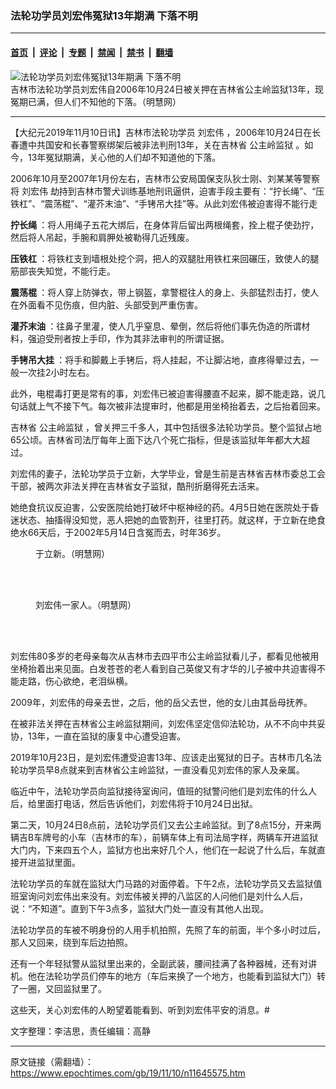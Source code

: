 ### 法轮功学员刘宏伟冤狱13年期满 下落不明

---

#### [首页](../../../..?n11645575) &nbsp;|&nbsp; [评论](../../../../../epoch-comment?n11645575) &nbsp;|&nbsp; [专题](../../../../../epoch-special?n11645575) &nbsp;|&nbsp; [禁闻](../../../../../epoch-news?n11645575) &nbsp;|&nbsp; [禁书](../../../../../books?n11645575) &nbsp;|&nbsp; [翻墙](https://github.com/gfw-breaker/nogfw/blob/master/README.md?n11645575)


<div><img alt="法轮功学员刘宏伟冤狱13年期满 下落不明" class="attachment-djy_600_400 size-djy_600_400 wp-post-image" src="https://i.epochtimes.com/assets/uploads/2019/11/11-3-600x336.jpg"/>
<div class="caption">
 吉林市法轮功学员刘宏伟自2006年10月24日被关押在吉林省公主岭监狱13年，现冤期已满，但人们不知他的下落。（明慧网）
</div></div><hr/><div class="post_content" id="artbody" itemprop="articleBody">
 <!-- article content begin -->
 <p>
  【大纪元2019年11月10日讯】吉林市法轮功学员
  <ok href="https://www.epochtimes.com/gb/tag/%E5%88%98%E5%AE%8F%E4%BC%9F.html">
   刘宏伟
  </ok>
  ，2006年10月24日在长春遭中共国安和长春警察绑架后被非法判刑13年，关在吉林省
  <ok href="https://www.epochtimes.com/gb/tag/%E5%85%AC%E4%B8%BB%E5%B2%AD%E7%9B%91%E7%8B%B1.html">
   公主岭监狱
  </ok>
  。如今，13年冤狱期满，关心他的人们却不知道他的下落。
 </p>
 <p>
  2006年10月至2007年1月份左右，吉林市公安局国保支队狄士刚、刘某某等警察将
  <ok href="https://www.epochtimes.com/gb/tag/%E5%88%98%E5%AE%8F%E4%BC%9F.html">
   刘宏伟
  </ok>
  劫持到吉林市警犬训练基地刑讯逼供，迫害手段主要有：“拧长绳”、“压铁杠”、“震荡棍”、“灌芥末油”、“手铐吊大挂”等。从此刘宏伟被迫害得不能行走
 </p>
 <p>
  <strong>
   拧长绳
  </strong>
  ：将人用绳子五花大绑后，在身体背后留出两根绳套，拴上棍子使劲拧，然后将人吊起，手腕和肩胛处被勒得几近残废。
 </p>
 <p>
  <strong>
   压铁杠
  </strong>
  ：将铁杠支到墙根处挖个洞，把人的双腿肚用铁杠来回碾压，致使人的腿筋部丧失知觉，不能行走。
 </p>
 <p>
  <strong>
   震荡棍
  </strong>
  ：将人穿上防弹衣，带上钢盔，拿警棍往人的身上、头部猛烈击打，使人在外面看不见伤痕，但内脏、头部受到严重伤害。
 </p>
 <p>
  <strong>
   灌芥末油
  </strong>
  ：往鼻子里灌，使人几乎窒息、晕倒，然后将他们事先伪造的所谓材料，强迫受刑者按上手印，作为其非法审判的所谓证据。
 </p>
 <p>
  <strong>
   手铐吊大挂
  </strong>
  ：将手和脚戴上手铐后，将人挂起，不让脚沾地，直疼得晕过去，一般一次挂2小时左右。
 </p>
 <p>
  此外，电棍毒打更是常有的事，刘宏伟已被迫害得腰直不起来，脚不能走路，说几句话就上气不接下气。每次被非法提审时，他都是用坐椅抬着去，之后抬着回来。
 </p>
 <p>
  吉林省
  <ok href="https://www.epochtimes.com/gb/tag/%E5%85%AC%E4%B8%BB%E5%B2%AD%E7%9B%91%E7%8B%B1.html">
   公主岭监狱
  </ok>
  ，曾关押三千多人，其中包括很多法轮功学员。整个监狱占地65公顷。吉林省司法厅每年上面下达八个死亡指标，但是该监狱年年都大大超过。
 </p>
 <p>
  刘宏伟的妻子，法轮功学员于立新，大学毕业，曾是生前是吉林省吉林市委总工会干部，被两次非法关押在吉林省女子监狱，酷刑折磨得死去活来。
 </p>
 <p>
  她绝食抗议反迫害，公安医院给她打破坏中枢神经的药。4月5日她在医院处于昏迷状态、抽搐得没知觉，恶人把她的血管割开，往里打药。就这样，于立新在绝食绝水66天后，于2002年5月14日含冤而去，时年36岁。
 </p>
 <figure aria-describedby="caption-attachment-11645640" class="wp-caption aligncenter" id="attachment_11645640" style="width: 120px">
  <ok href="https://i.epochtimes.com/assets/uploads/2019/11/2003-3-8-yulixin-ss.jpg" target="_blank">
   <img alt="" class="wp-image-11645640 size-full" src="https://i.epochtimes.com/assets/uploads/2019/11/2003-3-8-yulixin-ss.jpg"/>
  </ok>
  <br/><figcaption class="wp-caption-text" id="caption-attachment-11645640">
   于立新。（明慧网）
  </figcaption><br/>
 </figure><br/>
 <figure aria-describedby="caption-attachment-11645650" class="wp-caption aligncenter" id="attachment_11645650" style="width: 410px">
  <ok href="https://i.epochtimes.com/assets/uploads/2019/11/2006-11-3-jilin-02.jpg" target="_blank">
   <img alt="" class="wp-image-11645650" src="https://i.epochtimes.com/assets/uploads/2019/11/2006-11-3-jilin-02.jpg"/>
  </ok>
  <br/><figcaption class="wp-caption-text" id="caption-attachment-11645650">
   刘宏伟一家人。（明慧网）
  </figcaption><br/>
 </figure><br/>
 <p>
  刘宏伟80多岁的老母亲每次从吉林市去四平市公主岭监狱看儿子，都看见他被用坐椅抬着出来见面。白发苍苍的老人看到自己英俊又有才华的儿子被中共迫害得不能走路，伤心欲绝，老泪纵横。
 </p>
 <p>
  2009年，刘宏伟的母亲去世，之后，他的岳父去世，他的女儿由其岳母抚养。
 </p>
 <p>
  在被非法关押在吉林省公主岭监狱期间，刘宏伟坚定信仰法轮功，从不不向中共妥协，13年，一直在监狱的康复中心遭受迫害。
 </p>
 <p>
  2019年10月23日，是刘宏伟遭受迫害13年、应该走出冤狱的日子。吉林市几名法轮功学员早8点就来到吉林省公主岭监狱，一直没看见刘宏伟的家人及亲属。
 </p>
 <p>
  临近中午，法轮功学员向监狱接待室询问，值班的狱警问他们是刘宏伟的什么人后，给里面打电话，然后告诉他们，刘宏伟将于10月24日出狱。
 </p>
 <p>
  第二天，10月24日8点前，法轮功学员们又去公主岭监狱。到了8点15分，开来两辆吉B车牌号的小车（吉林市的车），前辆车体上有司法局字样，两辆车开进监狱大门内，下来四五个人，监狱方也出来好几个人，他们在一起说了什么后，车就直接开进监狱里面。
 </p>
 <p>
  法轮功学员的车就在监狱大门马路的对面停着。下午2点，法轮功学员又去监狱值班室询问刘宏伟出来没有。刘宏伟被关押的八监区的人问他们是刘什么人后，说：“不知道”。直到下午3点多，监狱大门处一直没有其他人出现。
 </p>
 <p>
  法轮功学员的车被不明身份的人用手机拍照，先照了车的前面，半个多小时过后，那人又回来，绕到车后边拍照。
 </p>
 <p>
  还有一个年轻狱警从监狱里出来的，全副武装，腰间挂满了各种器械，还有对讲机。他在法轮功学员们停车的地方（车后来换了一个地方，也能看到监狱大门）转了一圈，又回监狱里了。
 </p>
 <p>
  这些天，关心刘宏伟的人盼望着能看到、听到刘宏伟平安的消息。#
 </p>
 <p>
  文字整理：李洁思，责任编辑：高静
 </p>
 <!-- article content end -->
 <div id="below_article_ad">
 </div>
</div>


---

原文链接（需翻墙）：https://www.epochtimes.com/gb/19/11/10/n11645575.htm
